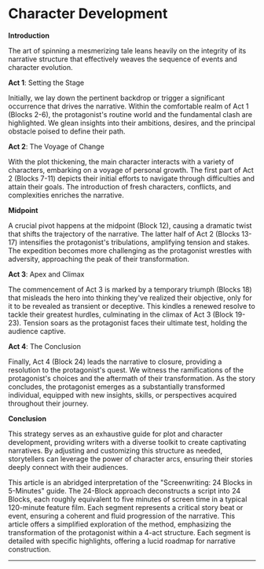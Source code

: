 # Character Development

**Introduction**

The art of spinning a mesmerizing tale leans heavily on the integrity of its narrative structure that effectively weaves the sequence of events and character evolution. 

**Act 1**: Setting the Stage

Initially, we lay down the pertinent backdrop or trigger a significant occurrence that drives the narrative. Within the comfortable realm of Act 1 (Blocks 2-6), the protagonist's routine world and the fundamental clash are highlighted. We glean insights into their ambitions, desires, and the principal obstacle poised to define their path.

**Act 2**: The Voyage of Change

With the plot thickening, the main character interacts with a variety of characters, embarking on a voyage of personal growth. The first part of Act 2 (Blocks 7-11) depicts their initial efforts to navigate through difficulties and attain their goals. The introduction of fresh characters, conflicts, and complexities enriches the narrative.

**Midpoint**

A crucial pivot happens at the midpoint (Block 12), causing a dramatic twist that shifts the trajectory of the narrative. The latter half of Act 2 (Blocks 13-17) intensifies the protagonist's tribulations, amplifying tension and stakes. The expedition becomes more challenging as the protagonist wrestles with adversity, approaching the peak of their transformation.

**Act 3**: Apex and Climax

The commencement of Act 3 is marked by a temporary triumph (Blocks 18) that misleads the hero into thinking they've realized their objective, only for it to be revealed as transient or deceptive. This kindles a renewed resolve to tackle their greatest hurdles, culminating in the climax of Act 3 (Block 19-23). Tension soars as the protagonist faces their ultimate test, holding the audience captive.

**Act 4**: The Conclusion

Finally, Act 4 (Block 24) leads the narrative to closure, providing a resolution to the protagonist's quest. We witness the ramifications of the protagonist's choices and the aftermath of their transformation. As the story concludes, the protagonist emerges as a substantially transformed individual, equipped with new insights, skills, or perspectives acquired throughout their journey.

**Conclusion**

This strategy serves as an exhaustive guide for plot and character development, providing writers with a diverse toolkit to create captivating narratives. By adjusting and customizing this structure as needed, storytellers can leverage the power of character arcs, ensuring their stories deeply connect with their audiences. 

This article is an abridged interpretation of the "Screenwriting: 24 Blocks in 5-Minutes" guide. The 24-Block approach deconstructs a script into 24 Blocks, each roughly equivalent to five minutes of screen time in a typical 120-minute feature film. Each segment represents a critical story beat or event, ensuring a coherent and fluid progression of the narrative. This article offers a simplified exploration of the method, emphasizing the transformation of the protagonist within a 4-act structure. Each segment is detailed with specific highlights, offering a lucid roadmap for narrative construction. 

---
